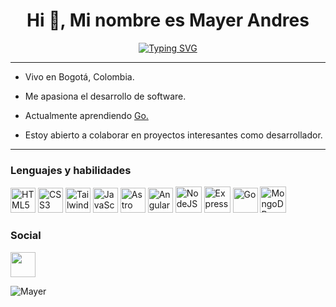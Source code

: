 <h1 align="center">Hi 👋, Mi nombre es Mayer Andres</h1>
<p align="center">
<a href="https://git.io/typing-svg"><img src="https://readme-typing-svg.demolab.com?font=Fira+Code&duration=2500&pause=340&color=fff&center=true&vCenter=true&width=750&height=80&lines=Desarrollador+Full+Stack+Developer;Aprendiz+y+aventurero+en+busca+de+nuevos+retos;Aprendiendo+hoy,+mañana+y+siempre" alt="Typing SVG"/></a>
</p>

-----------------------------
- Vivo en Bogotá, Colombia.
  
- Me apasiona el desarrollo de software.

- Actualmente aprendiendo <a href="https://go.dev/">Go.</a>

- Estoy abierto a colaborar en proyectos interesantes como desarrollador.
  
----------------------------
### Lenguajes y habilidades
<p align="left">
<img src="https://ivanatias.codes/images/html.svg?__frsh_c=72f2929de2bb4557f1cc563b5a6ed836059c0a6a" width="40" height="40" alt="HTML5"/>
<img src="https://ivanatias.codes/images/css.svg?__frsh_c=72f2929de2bb4557f1cc563b5a6ed836059c0a6a" width="40" height="40" alt="CSS3"/>
<img src="https://ivanatias.codes/images/tailwindcss.svg?__frsh_c=72f2929de2bb4557f1cc563b5a6ed836059c0a6a" width="40" height="40" alt="TailwindCSS"/>
<img src="https://ivanatias.codes/images/javascript.svg?__frsh_c=72f2929de2bb4557f1cc563b5a6ed836059c0a6a" width="40" height="40" alt="JavaScript"/>
<img src="https://brandonroberts.dev/assets/posts/astro-logo.jpg" width="40" height="40" alt="Astro"/>
<img src="https://static-00.iconduck.com/assets.00/angular-icon-966x1024-dzl2a826.png" width="40" height="40" alt="Angular"/>
<img src="https://raw.githubusercontent.com/danielcranney/readme-generator/main/public/icons/skills/nodejs-colored.svg" width="42" height="42" alt="NodeJS"/>
<img src="https://www.svgrepo.com/show/330398/express.svg" width="42" height="42" alt="Express"/>
<img src="https://upload.wikimedia.org/wikipedia/commons/thumb/2/2d/Go_gopher_favicon.svg/2048px-Go_gopher_favicon.svg.png" width="40" height="40" alt="Go"/>
<img src="https://ivanatias.codes/images/mongodb.svg?__frsh_c=72f2929de2bb4557f1cc563b5a6ed836059c0a6a" width="42" height="42" alt="MongoDB"/>
</p>


### Social
<p align="left"> <a href="https://www.linkedin.com/in/mayer-chaves-90116824b/" target="_blank" rel="noreferrer"><img src="https://upload.wikimedia.org/wikipedia/commons/thumb/8/81/LinkedIn_icon.svg/2048px-LinkedIn_icon.svg.png" width="40" height="40" /></a></p>
<p><img align="center" src="https://github-readme-stats.vercel.app/api/top-langs?username=Mayer-04&theme=algolia&hide_border=true&show_icons=true&locale=en&layout=compact" alt="Mayer"/></p>
